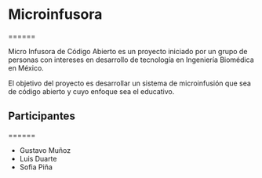# Microinfusora
======

Micro Infusora de Código Abierto es un proyecto iniciado por un grupo de personas con intereses en desarrollo de tecnología en Ingeniería Biomédica en México.

El objetivo del proyecto es desarrollar un sistema de microinfusión que sea de código abierto y cuyo enfoque sea el educativo.

## Participantes
======

* Gustavo Muñoz
* Luis Duarte
* Sofia Piña 

